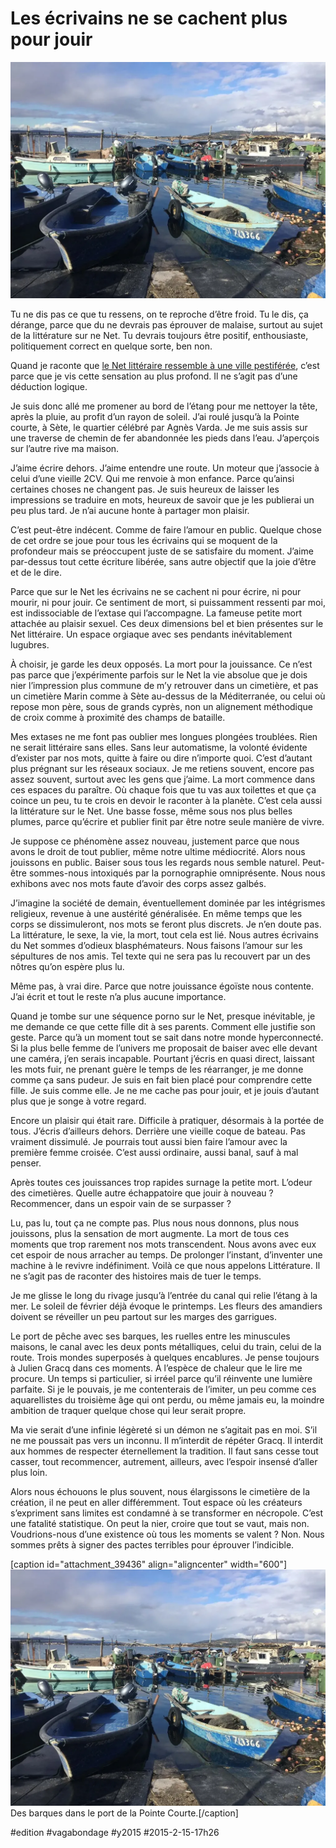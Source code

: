 # Les écrivains ne se cachent plus pour jouir

![](_i/pointe.webp)

Tu ne dis pas ce que tu ressens, on te reproche d’être froid. Tu le dis, ça dérange, parce que du ne devrais pas éprouver de malaise, surtout au sujet de la littérature sur ne Net. Tu devrais toujours être positif, enthousiaste, politiquement correct en quelque sorte, ben non.

Quand je raconte que [le Net littéraire ressemble à une ville pestiférée](les-ecrivains-ne-se-cachent-plus-pour-mourir.md), c’est parce que je vis cette sensation au plus profond. Il ne s’agit pas d’une déduction logique.

Je suis donc allé me promener au bord de l’étang pour me nettoyer la tête, après la pluie, au profit d’un rayon de soleil. J’ai roulé jusqu’à la Pointe courte, à Sète, le quartier célébré par Agnès Varda. Je me suis assis sur une traverse de chemin de fer abandonnée les pieds dans l’eau. J’aperçois sur l’autre rive ma maison.

J’aime écrire dehors. J’aime entendre une route. Un moteur que j’associe à celui d’une vieille 2CV. Qui me renvoie à mon enfance. Parce qu’ainsi certaines choses ne changent pas. Je suis heureux de laisser les impressions se traduire en mots, heureux de savoir que je les publierai un peu plus tard. Je n’ai aucune honte à partager mon plaisir.

C’est peut-être indécent. Comme de faire l’amour en public. Quelque chose de cet ordre se joue pour tous les écrivains qui se moquent de la profondeur mais se préoccupent juste de se satisfaire du moment. J’aime par-dessus tout cette écriture libérée, sans autre objectif que la joie d’être et de le dire.

Parce que sur le Net les écrivains ne se cachent ni pour écrire, ni pour mourir, ni pour jouir. Ce sentiment de mort, si puissamment ressenti par moi, est indissociable de l’extase qui l’accompagne. La fameuse petite mort attachée au plaisir sexuel. Ces deux dimensions bel et bien présentes sur le Net littéraire. Un espace orgiaque avec ses pendants inévitablement lugubres.

À choisir, je garde les deux opposés. La mort pour la jouissance. Ce n’est pas parce que j’expérimente parfois sur le Net la vie absolue que je dois nier l’impression plus commune de m’y retrouver dans un cimetière, et pas un cimetière Marin comme à Sète au-dessus de la Méditerranée, ou celui où repose mon père, sous de grands cyprès, non un alignement méthodique de croix comme à proximité des champs de bataille.

Mes extases ne me font pas oublier mes longues plongées troublées. Rien ne serait littéraire sans elles. Sans leur automatisme, la volonté évidente d’exister par nos mots, quitte à faire ou dire n’importe quoi. C’est d’autant plus prégnant sur les réseaux sociaux. Je me retiens souvent, encore pas assez souvent, surtout avec les gens que j’aime. La mort commence dans ces espaces du paraître. Où chaque fois que tu vas aux toilettes et que ça coince un peu, tu te crois en devoir le raconter à la planète. C’est cela aussi la littérature sur le Net. Une basse fosse, même sous nos plus belles plumes, parce qu’écrire et publier finit par être notre seule manière de vivre.

Je suppose ce phénomène assez nouveau, justement parce que nous avons le droit de tout publier, même notre ultime médiocrité. Alors nous jouissons en public. Baiser sous tous les regards nous semble naturel. Peut-être sommes-nous intoxiqués par la pornographie omniprésente. Nous nous exhibons avec nos mots faute d’avoir des corps assez galbés.

J’imagine la société de demain, éventuellement dominée par les intégrismes religieux, revenue à une austérité généralisée. En même temps que les corps se dissimuleront, nos mots se feront plus discrets. Je n’en doute pas. La littérature, le sexe, la vie, la mort, tout cela est lié. Nous autres écrivains du Net sommes d’odieux blasphémateurs. Nous faisons l’amour sur les sépultures de nos amis. Tel texte qui ne sera pas lu recouvert par un des nôtres qu’on espère plus lu.

Même pas, à vrai dire. Parce que notre jouissance égoïste nous contente. J’ai écrit et tout le reste n’a plus aucune importance.

Quand je tombe sur une séquence porno sur le Net, presque inévitable, je me demande ce que cette fille dit à ses parents. Comment elle justifie son geste. Parce qu’à un moment tout se sait dans notre monde hyperconnecté. Si la plus belle femme de l’univers me proposait de baiser avec elle devant une caméra, j’en serais incapable. Pourtant j’écris en quasi direct, laissant les mots fuir, ne prenant guère le temps de les réarranger, je me donne comme ça sans pudeur. Je suis en fait bien placé pour comprendre cette fille. Je suis comme elle. Je ne me cache pas pour jouir, et je jouis d’autant plus que je songe à votre regard.

Encore un plaisir qui était rare. Difficile à pratiquer, désormais à la portée de tous. J’écris d’ailleurs dehors. Derrière une vieille coque de bateau. Pas vraiment dissimulé. Je pourrais tout aussi bien faire l’amour avec la première femme croisée. C’est aussi ordinaire, aussi banal, sauf à mal penser.

Après toutes ces jouissances trop rapides surnage la petite mort. L’odeur des cimetières. Quelle autre échappatoire que jouir à nouveau ? Recommencer, dans un espoir vain de se surpasser ?

Lu, pas lu, tout ça ne compte pas. Plus nous nous donnons, plus nous jouissons, plus la sensation de mort augmente. La mort de tous ces moments que trop rarement nos mots transcendent. Nous avons avec eux cet espoir de nous arracher au temps. De prolonger l’instant, d’inventer une machine à le revivre indéfiniment. Voilà ce que nous appelons Littérature. Il ne s’agit pas de raconter des histoires mais de tuer le temps.

Je me glisse le long du rivage jusqu’à l’entrée du canal qui relie l’étang à la mer. Le soleil de février déjà évoque le printemps. Les fleurs des amandiers doivent se réveiller un peu partout sur les marges des garrigues.

Le port de pêche avec ses barques, les ruelles entre les minuscules maisons, le canal avec les deux ponts métalliques, celui du train, celui de la route. Trois mondes superposés à quelques encablures. Je pense toujours à Julien Gracq dans ces moments. À l’espèce de chaleur que le lire me procure. Un temps si particulier, si irréel parce qu’il réinvente une lumière parfaite. Si je le pouvais, je me contenterais de l’imiter, un peu comme ces aquarellistes du troisième âge qui ont perdu, ou même jamais eu, la moindre ambition de traquer quelque chose qui leur serait propre.

Ma vie serait d’une infinie légèreté si un démon ne s’agitait pas en moi. S’il ne me poussait pas vers un inconnu. Il m’interdit de répéter Gracq. Il interdit aux hommes de respecter éternellement la tradition. Il faut sans cesse tout casser, tout recommencer, autrement, ailleurs, avec l’espoir insensé d’aller plus loin.

Alors nous échouons le plus souvent, nous élargissons le cimetière de la création, il ne peut en aller différemment. Tout espace où les créateurs s’expriment sans limites est condamné à se transformer en nécropole. C’est une fatalité statistique. On peut la nier, croire que tout se vaut, mais non. Voudrions-nous d’une existence où tous les moments se valent ? Non. Nous sommes prêts à signer des pactes terribles pour éprouver l’indicible.

[caption id="attachment\_39436" align="aligncenter" width="600"]![Des barques dans le port de la Pointe Courte.](_i/pointe.webp) Des barques dans le port de la Pointe Courte.[/caption]



#edition #vagabondage #y2015 #2015-2-15-17h26
